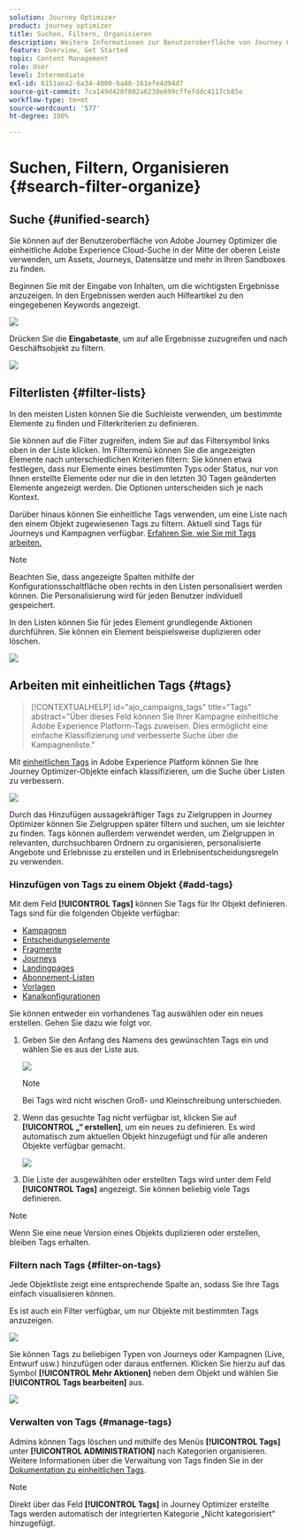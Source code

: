 ```yaml
---
solution: Journey Optimizer
product: journey optimizer
title: Suchen, Filtern, Organisieren
description: Weitere Informationen zur Benutzeroberfläche von Journey Optimizer
feature: Overview, Get Started
topic: Content Management
role: User
level: Intermediate
exl-id: 6151aea2-6a34-4000-ba48-161efe4d94d7
source-git-commit: 7ca149d420f802a6230e699cffefddc4117cb85e
workflow-type: tm+mt
source-wordcount: '577'
ht-degree: 100%

---
```


# Suchen, Filtern, Organisieren {#search-filter-organize}

## Suche {#unified-search}

Sie können auf der Benutzeroberfläche von Adobe Journey Optimizer die einheitliche Adobe Experience Cloud-Suche in der Mitte der oberen Leiste verwenden, um Assets, Journeys, Datensätze und mehr in Ihren Sandboxes zu finden.

Beginnen Sie mit der Eingabe von Inhalten, um die wichtigsten Ergebnisse anzuzeigen. In den Ergebnissen werden auch Hilfeartikel zu den eingegebenen Keywords angezeigt.

![](assets/unified-search.png)

Drücken Sie die **Eingabetaste**, um auf alle Ergebnisse zuzugreifen und nach Geschäftsobjekt zu filtern.

![](assets/search-and-filter.png)

## Filterlisten {#filter-lists}

In den meisten Listen können Sie die Suchleiste verwenden, um bestimmte Elemente zu finden und Filterkriterien zu definieren.

Sie können auf die Filter zugreifen, indem Sie auf das Filtersymbol links oben in der Liste klicken. Im Filtermenü können Sie die angezeigten Elemente nach unterschiedlichen Kriterien filtern: Sie können etwa festlegen, dass nur Elemente eines bestimmten Typs oder Status, nur von Ihnen erstellte Elemente oder nur die in den letzten 30 Tagen geänderten Elemente angezeigt werden. Die Optionen unterscheiden sich je nach Kontext.

Darüber hinaus können Sie einheitliche Tags verwenden, um eine Liste nach den einem Objekt zugewiesenen Tags zu filtern. Aktuell sind Tags für Journeys und Kampagnen verfügbar. [Erfahren Sie, wie Sie mit Tags arbeiten.](#tags)

>[!NOTE]
>
>Beachten Sie, dass angezeigte Spalten mithilfe der Konfigurationsschaltfläche oben rechts in den Listen personalisiert werden können. Die Personalisierung wird für jeden Benutzer individuell gespeichert.

In den Listen können Sie für jedes Element grundlegende Aktionen durchführen. Sie können ein Element beispielsweise duplizieren oder löschen.

![](assets/journey4.png)

## Arbeiten mit einheitlichen Tags {#tags}

>[!CONTEXTUALHELP]
>id="ajo_campaigns_tags"
>title="Tags"
>abstract="Über dieses Feld können Sie Ihrer Kampagne einheitliche Adobe Experience Platform-Tags zuweisen. Dies ermöglicht eine einfache Klassifizierung und verbesserte Suche über die Kampagnenliste."

Mit [einheitlichen Tags](https://experienceleague.adobe.com/docs/experience-platform/administrative-tags/overview.html?lang=de) in Adobe Experience Platform können Sie Ihre Journey Optimizer-Objekte einfach klassifizieren, um die Suche über Listen zu verbessern.

![](../rn/assets/do-not-localize/campaigns-tag.gif)

Durch das Hinzufügen aussagekräftiger Tags zu Zielgruppen in Journey Optimizer können Sie Zielgruppen später filtern und suchen, um sie leichter zu finden. Tags können außerdem verwendet werden, um Zielgruppen in relevanten, durchsuchbaren Ordnern zu organisieren, personalisierte Angebote und Erlebnisse zu erstellen und in Erlebnisentscheidungsregeln zu verwenden.

### Hinzufügen von Tags zu einem Objekt {#add-tags}

Mit dem Feld **[!UICONTROL Tags]** können Sie Tags für Ihr Objekt definieren. Tags sind für die folgenden Objekte verfügbar:

* [Kampagnen](../campaigns/create-campaign.md#create)
* [Entscheidungselemente](../experience-decisioning/items.md)
* [Fragmente](../content-management/fragments.md)
* [Journeys](../building-journeys/journey-properties.md)
* [Landingpages](../landing-pages/create-lp.md)
* [Abonnement-Listen](../landing-pages/subscription-list.md)
* [Vorlagen](../content-management/content-templates.md)
* [Kanalkonfigurationen](../configuration/channel-surfaces.md#channel-config-tags)

Sie können entweder ein vorhandenes Tag auswählen oder ein neues erstellen. Gehen Sie dazu wie folgt vor.

1. Geben Sie den Anfang des Namens des gewünschten Tags ein und wählen Sie es aus der Liste aus.

   ![](assets/tags1.png)

   >[!NOTE]
   >
   > Bei Tags wird nicht wischen Groß- und Kleinschreibung unterschieden.

1. Wenn das gesuchte Tag nicht verfügbar ist, klicken Sie auf **[!UICONTROL „“ erstellen]**, um ein neues zu definieren. Es wird automatisch zum aktuellen Objekt hinzugefügt und für alle anderen Objekte verfügbar gemacht.

   ![](assets/tags4.png)

1. Die Liste der ausgewählten oder erstellten Tags wird unter dem Feld **[!UICONTROL Tags]** angezeigt. Sie können beliebig viele Tags definieren.

>[!NOTE]
> 
> Wenn Sie eine neue Version eines Objekts duplizieren oder erstellen, bleiben Tags erhalten.

### Filtern nach Tags {#filter-on-tags}

Jede Objektliste zeigt eine entsprechende Spalte an, sodass Sie Ihre Tags einfach visualisieren können.

Es ist auch ein Filter verfügbar, um nur Objekte mit bestimmten Tags anzuzeigen.

![](assets/tags2.png)

Sie können Tags zu beliebigen Typen von Journeys oder Kampagnen (Live, Entwurf usw.) hinzufügen oder daraus entfernen. Klicken Sie hierzu auf das Symbol **[!UICONTROL Mehr Aktionen]** neben dem Objekt und wählen Sie **[!UICONTROL Tags bearbeiten]** aus.

![](assets/tags3.png)

### Verwalten von Tags {#manage-tags}

Admins können Tags löschen und mithilfe des Menüs **[!UICONTROL Tags]** unter **[!UICONTROL ADMINISTRATION]** nach Kategorien organisieren. Weitere Informationen über die Verwaltung von Tags finden Sie in der [Dokumentation zu einheitlichen Tags](https://experienceleague.adobe.com/docs/experience-platform/administrative-tags/ui/managing-tags.html?lang=de).

>[!NOTE]
>
> Direkt über das Feld **[!UICONTROL Tags]** in Journey Optimizer erstellte Tags werden automatisch der integrierten Kategorie „Nicht kategorisiert“ hinzugefügt.
